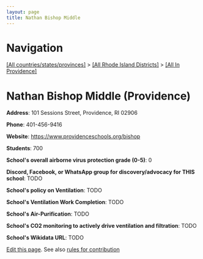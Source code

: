 ```yaml
---
layout: page
title: Nathan Bishop Middle
---
```

# Navigation

[[All countries/states/provinces]](../../..) > [[All Rhode Island Districts]](../..) > [[All In Providence]](..)

# Nathan Bishop Middle (Providence)

**Address**: 101 Sessions Street, Providence, RI 02906

**Phone**: 401-456-9416

**Website**: <https://www.providenceschools.org/bishop>

**Students**: 700

**School's overall airborne virus protection grade (0-5)**: 0

**Discord, Facebook, or WhatsApp group for discovery/advocacy for THIS school**: TODO

**School's policy on Ventilation**: TODO

**School's Ventilation Work Completion**: TODO

**School's Air-Purification**: TODO

**School's CO2 monitoring to actively drive ventilation and filtration**: TODO

**School's Wikidata URL**: TODO


[Edit this page](https://github.com/ventilate-schools/RI/edit/main/./Providence/Nathan_Bishop_Middle.md). See also [rules for contribution](../../../contribution-rules/)
